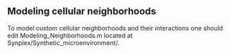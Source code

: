 ## Modeling cellular neighborhoods

To model custom cellular neighborhoods and their interactions one should edit Modeling_Neighborhoods.m located at Synplex/Synthetic_microenvironment/. 

